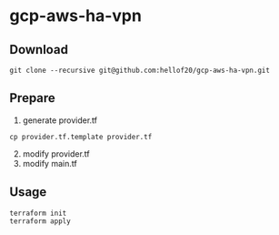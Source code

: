 # gcp-aws-ha-vpn

## Download
```
git clone --recursive git@github.com:hellof20/gcp-aws-ha-vpn.git
```

## Prepare
1. generate provider.tf
```
cp provider.tf.template provider.tf
```
2. modify provider.tf
3. modify main.tf
## Usage
```
terraform init
terraform apply
```
